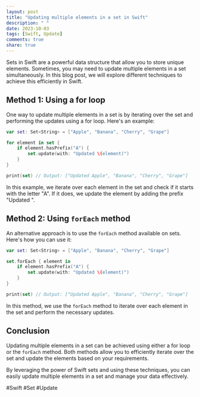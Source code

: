 ```yaml
---
layout: post
title: "Updating multiple elements in a set in Swift"
description: " "
date: 2023-10-03
tags: [Swift, Update]
comments: true
share: true
---
```


Sets in Swift are a powerful data structure that allow you to store unique elements. Sometimes, you may need to update multiple elements in a set simultaneously. In this blog post, we will explore different techniques to achieve this efficiently in Swift.

## Method 1: Using a for loop

One way to update multiple elements in a set is by iterating over the set and performing the updates using a for loop. Here's an example:

```swift
var set: Set<String> = ["Apple", "Banana", "Cherry", "Grape"]

for element in set {
    if element.hasPrefix("A") {
        set.update(with: "Updated \(element)")
    }
}

print(set) // Output: ["Updated Apple", "Banana", "Cherry", "Grape"]
```

In this example, we iterate over each element in the set and check if it starts with the letter "A". If it does, we update the element by adding the prefix "Updated ".

## Method 2: Using `forEach` method

An alternative approach is to use the `forEach` method available on sets. Here's how you can use it:

```swift
var set: Set<String> = ["Apple", "Banana", "Cherry", "Grape"]

set.forEach { element in
    if element.hasPrefix("A") {
        set.update(with: "Updated \(element)")
    }
}

print(set) // Output: ["Updated Apple", "Banana", "Cherry", "Grape"]
```

In this method, we use the `forEach` method to iterate over each element in the set and perform the necessary updates.

## Conclusion

Updating multiple elements in a set can be achieved using either a for loop or the `forEach` method. Both methods allow you to efficiently iterate over the set and update the elements based on your requirements.

By leveraging the power of Swift sets and using these techniques, you can easily update multiple elements in a set and manage your data effectively.

#Swift #Set #Update